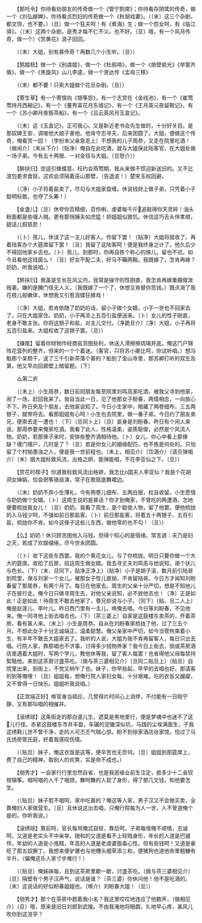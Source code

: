 <!-- { "loadSidebar": true } -->
　　【那吒令】你待看劝朋友的传奇做一个《管宁割席》；你待看存阴骘的传奇，做一个《刘弘嫁婢》，你待看贞烈妇的传奇做一个《秋胡戏妻》。（〔末〕这三个杂剧，都文饰，也不要。）〔旦〕做一个狂夫呵！有《煮海》生；做一个怨女呵，有《临江驿》。（〔末〕这两个杂剧，是秀才每不仁不义。也不好。〔旦〕哦，有一个风月传奇，做一个）《赏黄花》浪子回回。 

　　（〔末〕大姐，别有甚传奇？再数几个小生听。〔旦〕） 

　　【鹊踏枝】做一个《别虞姬》，做一个《杜鹃啼》，做一个《凿壁偷光》《举案齐眉》，做一个《黑旋风》山儿李逵，做一个贤达传《孟母三移》 

　　（〔末〕都不要！只索大姐做个花旦杂剧。〔旦〕） 

　　【寄生草】有一个寄恨向《银筝怨》，有一个志赏在《金线池》，有一个《崔莺莺待月西厢记》，有一个《董秀英花月东墙记》，有一个《王月英元夜留鞋记》。有一个《苏小卿月夜贩茶船》，有一个《吕云英风月玉盒记》。 

　　（〔末〕这《玉盒记》，正可我心。又是新近老书会先生做的，十分好关目。是那奴婢王安，调唆他大娘子害他。他肯守志寻夫，后来团圆了。大姐，便做这个传奇，俺看赏一回！〔孛扮末父亲急走上〕不想我的儿子周恭，又走在院里吃酒！〔做闹介〕〔末从下介〕〔贴净〕俺自在此吃酒，就与大姐保此陆客官，在大姐处做一场子弟。今有五十两银、一对金钗与大姐。〔旦怒介〕） 

　　【醉扶归】空逗引蜂蝶意，枉约会燕莺期，我从来做不惯迎新送旧的。又不比浪包娄求食妓，这欢会须隔着巫山那壁，（告退波！）楚宋玉权回避。 

　　（〔净〕小子将着盐卖了，尽勾与大姐家盘缠。休说钱财上做子弟，只凭着小子聪明标致，也夺了头筹！） 

　　【金盏儿】〔旦〕休夸你百精细，百伶俐，虔婆每千斤追敲得你天灵碎！油头粉面都是些啜人贼。更有那俏姨夫如虎猛！娇姐姐似狼饥。休信这巧舌头佯孝顺，甜话儿假慈悲！ 

　　（〔卜〕孩儿，休误了这一主儿好客人。你留下罢！〔贴净〕大姐将就收了。再着陆客办个大筵席留下罢！〔旦〕我留了这陆客呵！便是我终身之计了。他久后少不得回他家乡去也。〔卜〕孩儿，到那时，你再自拣个称心的倈儿，留也不迟。如今且看他这钱面么！〔旦〕好女不配二夫，好马不鞴两鞍。我既嫁了，怎肯再嫁？奶奶，听我说咱。） 

　　【醉扶归】我虽是生长在风尘内，我常是操守的性刚直，我怎肯再嫁重婚做泼贱妻。嫌的是腌门径无人义，（我既嫁了一个了，休想又肯替你觅钱。）既点涴了我花枝儿般嫩体，休想我又引惹浪蝶狂蜂戏！ 

　　（〔净〕大姐，若肯依随了奶奶的话，留小子做个女婿，小子一世也不回家去了，只在大姐家住。奶奶，小子再添上五百引盐便送来。〔卜〕女儿的性子刚直，老身不敢主张。你将这银子和盐，对主儿交付。〔净跪旦介〕〔净〕大姐，小子再将五百引盐来。大姐权收了这银子罢。〔旦〕） 

　　【赚尾】留着你财物作经商盐货图些利，休送入滑擦擦琉璃井底。俺这门户锦阵花营列的整齐，但来的一个个着迷。（客官，只将苏小卿比呵，你试听咱。）想冯魁那个呆颓干，送了三千引新茶落个甚的？船到了金山寺里，那苏卿打听的双生及第，他又早向回廊壁上暗留题。〔下〕 

　　△第二折 

　　（〔末上〕小生周恭，数日前同朋友每至院里刘鸣高家吃酒，被我父寻到他家，闹了一场，赶回我来了。我自当此一日，见了他那女子盼春，两情相恋，一向放心不下。昨日央及个朋友，去他家说知了。今日小生家中，暗藏了两卷细布，三五两银子，就带将去。看那姐姐有心呵！小生也去院里，做一番子弟。今日约了朋友弟兄，便索去走一遭也！〔下〕〔旦同卜上〕〔旦〕妾身是刘盼春。昨日有个闲人来说，那周恭要来俺家吃酒。我看了此人，性格温柔，姿质聪俊，必然是个风流人物。奶奶，若那倈子来时，安排些整齐酒相待他。〔卜〕女儿，你心中看上那倈缺？缠门缠户，几时是了？〔旦〕若是你女儿的姻缘配匹，也不拣是何处的。只怕留了个村拗愚浊之人，便是我一世前程也。〔末上，相见介〕〔饮酒介〕〔请旦弹唱介〕〔末〕据大姐标致风流，出格之妍，能弹能唱，不在李亚仙之下。〔旦〕） 

　　【赏花时楔子】你道我标致风流出格妍，我怎比国夫人李亚仙？我是个花胡洞女婵娟，恰会把筝铬自演，常子在歌扇底舞裙边。 

　　（〔末〕奶奶不弃小生薄礼，今有两卷儿细布、五两白银，权且收留。小生愿情与奶奶做个女婿。〔卜〕这周生说的是甚话？你才到俺家，不曾吃的两遭酒，怎地便要梳拢我女儿！〔旦〕奶奶，我看了周生，是个聪俊人物，留了他罢。便他梳拢的入马钱少呵，不强如前日那盐客。〔卜〕前日那盐客，将着五十两银子、五百引盐，梳拢你不肯。如今这倈子这些儿东西，做他零的也不勾！〔旦〕） 

　　【么】奶奶！休只顾贪图他入马钱。但得个知心的是宿缘。常言道：夫乃是妇之天，若成了欢娱缱绻，尽今世永团圆。 

　　（〔卜〕收下这些东西罢。我的个黄花女儿，与了你梳拢。明日只要你做一个大大的筵席。收拾了后房，招这周生做女婿。我去寻丈夫刘鸣高与他说知，递个状儿与色长。〔下〕〔末、旦同下，贴净正净上〕〔贴净〕小子是胡子滚，数月前引陆哥到院里，保与刘家一个女儿。被那女子性儿直拗，不肯留陆哥。今日方才闻知刘盼春留了那周恭，有两个月了。每日在他家去。周生的父亲十分严切，想是不知他儿子在彼行走。俺今日只做寻周生去，对他父亲说知，必不放他去也！〔净〕正是如此！正是如此！待周生不敢去他家了，尊兄却说与小子。〔同下〕〔贴、旦二人上〕俺是赵莲儿、李叶儿。昨日西门里有一主儿，唤俺去唱。今日等刘盼春，不见他来。俺一同寻他上街去唱去也。〔下〕〔茶三婆上〕自家是这鼓楼东卖茶的，开着茶房。看有甚人来。〔末上〕小生是周恭。自从在刘盼春家梳拢了他，过了三五个月。不想此女子十分志诚端正，温柔聪慧。俺父亲家中严切，如今当管拘束着小生，有半年不敢去大姐家去了。我听的人说，大姐为我不肯再留客人，每日只出去唱。行院人家，靠那唱也不济事，讨得多少钱物养家？我今日上街去，倘或茶房酒店里遇着大姐时，写两个字儿，教他休等我，留了客人每罢！也省得他父母每禁持絮聒他。来到这茶房讨盏茶吃。〔做与茶三婆相见介〕〔旦同二贴旦上〕〔贴旦〕自院里出来，到街上，不觉又晌午了也。妹子，你早些起，早早的去唱也好。那请客的到等俺哩！〔旦〕姐姐每，想俺行院人家妇女每，十分艰难。吃的衣饭又龌龊，又不曾得一日快乐。姐姐听我说咱。） 

　　【正宫端正好】唤官身当祗应，几曾得片时间心上消停，不付能有一日刚宁静，又有那叫唱的相催并。 

　　【滚绣球】这条街走的那白道儿生，遮莫是黑地里行，便是梦魂中也迷不了这儿行径。赤紧这鼓楼东市井丰盈，车碾的泥辙深似坑，马践的尘埃满面生，子我这绣鞋儿世不曾干净，走的人可丕丕气喘心惊。盼不到徐家酒店张家馆，恰过了马氏饧房管氏庭，好着我感叹伤情。 

　　（〔贴旦〕妹子，俺这衣饭是这等，便辛苦也无奈何。〔旦〕姐姐到那筵席上，费了自己的精神，取别人的欢笑，实是命不成也。） 

　　【倘秀才】一会家行行里忽然自省，也是我恶缘业前生注定，抵多少十二金钗按锦筝。唱呵唱的人干了咽颈，舞呵舞的人软了身形，得了那几文钱，知他要怎生。 

　　（〔贴旦〕妹子若不唱呵，家中吃甚的？俺这等人家，男子汉又不会做买卖，全靠俺妇人家做营生。〔旦〕且休说这出去唱，只俺行院每为人一世，人不曾道俺个是的。你听我说。） 

　　【滚绣球】靠前呵，官长每骂俺忒自轻，靠后呵，子弟每怪俺不顺情，志诚呵，又道是老实头不中亲幸。随和的又道是看不上轻贱身形，年长的人道是巴镘伶，年幼的人道是小鬼精，年高的人道是老虔婆狠毒心性。但有些钱呵！又道是豪旺了那五奴撅丁。我想来便驴骡也与他槽头细草添三和，便猪狗也道他命里粗糠有半升，（偏俺这乐人家寸步难行！） 

　　（〔贴旦〕俺姊妹每，且到这茶房里歇一歇，讨盏茶吃。〔做与茶三婆相见介〕〔旦〕隔壁有个男子汉声气，说话是谁？〔茶三婆〕你休问他！他不是吃酒的。〔末〕这说话的好似盼春姐姐也。〔唤介〕刘盼春大姐！〔旦〕） 

　　【倘秀才】那个在茶房中题着我小名？我这里哎哎地连应了他数声，〔做相见介〕〔旦〕哦，原来是旧日刘郎到武陵。不由我淹地将眼觑，扎地早心疼，甚风儿吹你到这渲亭？ 

